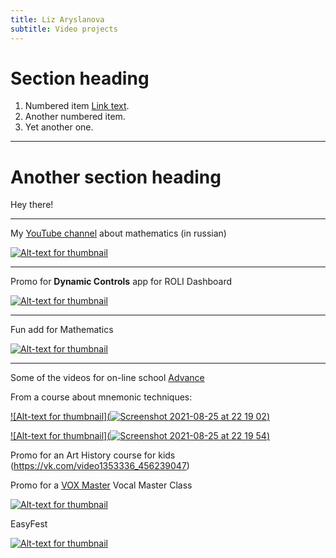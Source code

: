 ```yaml
---
title: Liz Aryslanova
subtitle: Video projects
---
```


# Section heading

1. Numbered item [Link text](https://roli.com/products/software/blocks-dashboard).
2. Another numbered item.
3. Yet another one.


---

# Another section heading

Hey there!

---




 My [YouTube channel](https://www.youtube.com/c/ЛизаоМатематике) about mathematics (in russian) 


[![Alt-text for thumbnail](https://img.youtube.com/vi/-pSEr79Ibxw/0.jpg)](https://www.youtube.com/watch?v=-pSEr79Ibxw)

---

 Promo for **Dynamic Controls** app for ROLI Dashboard

[![Alt-text for thumbnail](https://img.youtube.com/vi/NrpUNTRJZtc/0.jpg)](https://www.youtube.com/watch?v=NrpUNTRJZtc)


---


 Fun add for Mathematics

[![Alt-text for thumbnail](https://img.youtube.com/vi/HpRZO4PLomo/0.jpg)](https://www.youtube.com/watch?v=HpRZO4PLomo)

---

 Some of the videos for on-line school [Advance](https://advance24.online)


From a course about mnemonic techniques:

[![Alt-text for thumbnail](![Screenshot 2021-08-25 at 22 19 02](https://user-images.githubusercontent.com/84514278/130851970-32c939fc-8111-4dc0-9c33-519bc416f9f2.png))](https://drive.google.com/file/d/1efcc9Lrej58cMHDG5Zus7-4GuTWxi0M9/view?usp=sharing)

[![Alt-text for thumbnail](![Screenshot 2021-08-25 at 22 19 54](https://user-images.githubusercontent.com/84514278/130852017-7f4dfd75-6c1c-475a-a741-d9c360023d07.png))](https://drive.google.com/file/d/1582VGsodPQ8dNCN9zRFJ8iYJJPK00guW/view?usp=sharing)




 



 Promo for an Art History course for kids (https://vk.com/video1353336_456239047)


 Promo for a [VOX Master](https://voxmaster.ru) Vocal Master Class 

[![Alt-text for thumbnail](https://img.youtube.com/vi/lTOBK_pBtww/0.jpg)](https://www.youtube.com/watch?v=lTOBK_pBtww)


 EasyFest 

[![Alt-text for thumbnail](https://img.youtube.com/vi/0x8yGAIk61Q/0.jpg)](https://www.youtube.com/watch?v=0x8yGAIk61Q)




